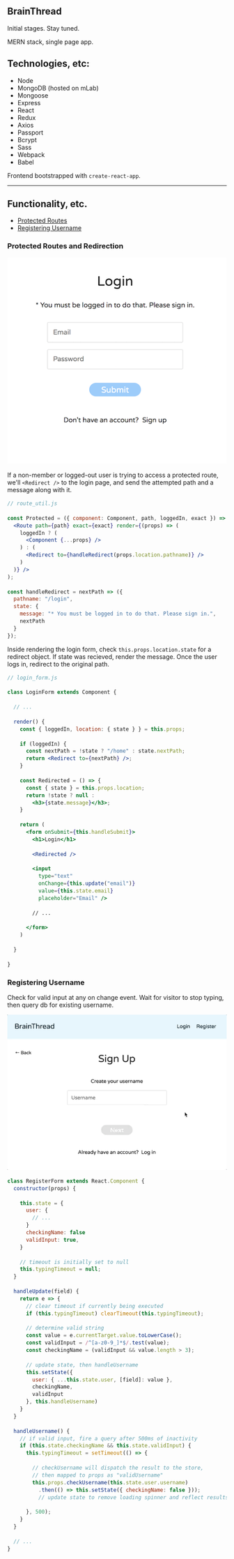 ## BrainThread

Initial stages. Stay tuned.

MERN stack, single page app.

## Technologies, etc:

- Node
- MongoDB (hosted on mLab)
- Mongoose
- Express
- React
- Redux
- Axios
- Passport
- Bcrypt
- Sass
- Webpack
- Babel

Frontend bootstrapped with `create-react-app`.



---

## Functionality, etc.
- [Protected Routes](#protected-routes-and-redirection)
- [Registering Username](#registering-username)

### Protected Routes and Redirection

![image](docs/redirection.png)

If a non-member or logged-out user is trying to access a protected route, we'll `<Redirect />` to the login page, and send the attempted path and a message along with it. 

```jsx
// route_util.js

const Protected = ({ component: Component, path, loggedIn, exact }) => (
  <Route path={path} exact={exact} render={(props) => (
    loggedIn ? (
      <Component {...props} />
    ) : (
      <Redirect to={handleRedirect(props.location.pathname)} />
    )
  )} />
);

const handleRedirect = nextPath => ({
  pathname: "/login",
  state: {
    message: "* You must be logged in to do that. Please sign in.",
    nextPath
  }
});
```

Inside rendering the login form, check `this.props.location.state` for a redirect object. If state was recieved, render the message. Once the user logs in, redirect to the original path.

```jsx
// login_form.js

class LoginForm extends Component {

  // ...

  render() {
    const { loggedIn, location: { state } } = this.props;

    if (loggedIn) {
      const nextPath = !state ? "/home" : state.nextPath;
      return <Redirect to={nextPath} />;
    }

    const Redirected = () => {
      const { state } = this.props.location;
      return !state ? null :
        <h3>{state.message}</h3>;
    }

    return (
      <form onSubmit={this.handleSubmit}>
        <h1>Login</h1>

        <Redirected />
        
        <input 
          type="text" 
          onChange={this.update("email")} 
          value={this.state.email}
          placeholder="Email" />

        // ...
          
      </form>
    )
            
  }

}
```

### Registering Username

Check for valid input at any on change event.
Wait for visitor to stop typing, then query db for existing username.

![image](docs/register_username.gif)

```jsx
class RegisterForm extends React.Component {
  constructor(props) {

    this.state = {
      user: {
        // ...
      }
      checkingName: false
      validInput: true,
    }

    // timeout is initially set to null
    this.typingTimeout = null;
  }

  handleUpdate(field) {
    return e => {
      // clear timeout if currently being executed
      if (this.typingTimeout) clearTimeout(this.typingTimeout);

      // determine valid string
      const value = e.currentTarget.value.toLowerCase();
      const validInput = /^[a-z0-9_]*$/.test(value);
      const checkingName = (validInput && value.length > 3);

      // update state, then handleUsername
      this.setState({
        user: { ...this.state.user, [field]: value },
        checkingName,
        validInput
      }, this.handleUsername)
    }
  }

  handleUsername() {
    // if valid input, fire a query after 500ms of inactivity
    if (this.state.checkingName && this.state.validInput) {
      this.typingTimeout = setTimeout(() => {

        // checkUsername will dispatch the result to the store,
        // then mapped to props as "validUsername"
        this.props.checkUsername(this.state.user.username)
          .then(() => this.setState({ checkingName: false }));
          // update state to remove loading spinner and reflect results
        
      }, 500);
    }
  }

  // ...
}
```